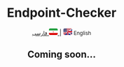<div align="center"> <h1>Endpoint-Checker</h1>
</div>
<div align="center">
    <p>
        <a href="README-FA.md">
            <small>فارسی</small>
            <img src='https://github.com/monsmain/ighack/blob/main/images/Flag-iran.png' alt='persian' style='width: 20px;height: 15px;border-radius: 3px;' />
        </a>
        | 
       <img src='https://github.com/monsmain/ighack/blob/main/images/flag-en.png' alt='English' style='width: 20px;height: 15px;border-radius: 3px;' />
        <small>English</small>
    </p>

## Coming soon...
